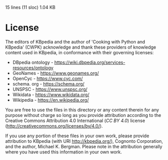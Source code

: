  15 lines (11 sloc) 1.04 KB
# License

The editors of KBpedia and the author of 'Cooking with Python and KBpedia' (CWPK) acknowledge and thank these providers of knowledge content used in KBpedia, in conformance with their governing licenses: 

- DBpedia ontology - https://wiki.dbpedia.org/services-resources/ontology
- GeoNames - https://www.geonames.org/
- OpenCyc - https://www.cyc.com/
- schema. org - https://schema.org/
- UNSPSC - https://www.unspsc.org/
- Wikidata - https://www.wikidata.org/
- Wikipedia - https://en.wikipedia.org/

You are free to use the files in this directory or any content therein for any purpose without charge so long as you provide attribution according to the Creative Commons Attribution 4.0 International (*CC BY 4.0*) license (http://creativecommons.org/licenses/by/4.0/). 

If you use any portion of these files in your own work, please provide attribution to KBpedia (with URI http://kbpedia.org/), Cognonto Corporation, and the author, Michael K. Bergman. Please note in the attribution generally where you have used this information in your own work.
